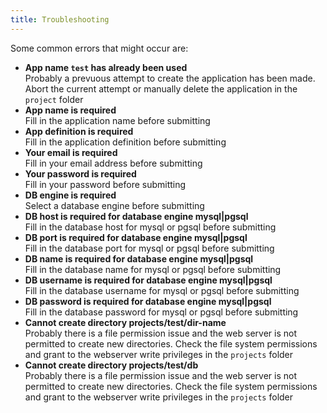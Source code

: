 ```yaml
---
title: Troubleshooting
---
```


Some common errors that might occur are:

- **App name `test` has already been used**  
Probably a prevuous attempt to create the application has been made. 
Abort the current attempt or manually delete the application in the `project` folder
- **App name is required**  
Fill in the application name before submitting
- **App definition is required**  
Fill in the application definition before submitting
- **Your email is required**  
Fill in your email address before submitting
- **Your password is required**  
Fill in your password before submitting
- **DB engine is required**  
Select a database engine before submitting
- **DB host is required for database engine mysql|pgsql**  
Fill in the database host for mysql or pgsql before submitting
- **DB port is required for database engine mysql|pgsql**  
Fill in the database port for mysql or pgsql before submitting
- **DB name is required for database engine mysql|pgsql**  
Fill in the database name for mysql or pgsql before submitting
- **DB username is required for database engine mysql|pgsql**  
Fill in the database username for mysql or pgsql before submitting
- **DB password is required for database engine mysql|pgsql**  
Fill in the database password for mysql or pgsql before submitting
- **Cannot create directory projects/test/dir-name**  
Probably there is a file permission issue and the web server is not permitted to create new directories. 
Check the file system permissions and grant to the webserver write privileges in the `projects` folder
- **Cannot create directory projects/test/db**  
Probably there is a file permission issue and the web server is not permitted to create new directories. 
Check the file system permissions and grant to the webserver write privileges in the `projects` folder
